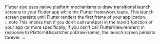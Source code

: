 Flutter also uses native platform mechanisms to draw
transitional launch screens to your Flutter app while the
Flutter framework loads. This launch screen persists until
Flutter renders the first frame of your application.
:::note
This implies that if you don't call runApp() in the
main() function of your app (or more specifically,
if you don't call FlutterView.render() in response to
PlatformDispatcher.onDrawFrame),
the launch screen persists forever.
:::

